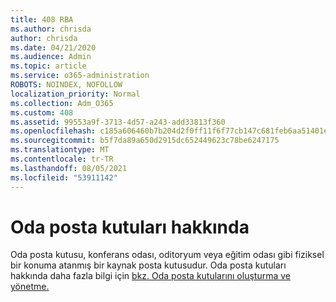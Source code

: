 ```yaml
---
title: 408 RBA
ms.author: chrisda
author: chrisda
ms.date: 04/21/2020
ms.audience: Admin
ms.topic: article
ms.service: o365-administration
ROBOTS: NOINDEX, NOFOLLOW
localization_priority: Normal
ms.collection: Adm_O365
ms.custom: 408
ms.assetid: 99553a9f-3713-4d57-a243-add33813f360
ms.openlocfilehash: c185a606460b7b204d2f0ff11f6f77cb147c681feb6aa51401e1515ca8017a68
ms.sourcegitcommit: b5f7da89a650d2915dc652449623c78be6247175
ms.translationtype: MT
ms.contentlocale: tr-TR
ms.lasthandoff: 08/05/2021
ms.locfileid: "53911142"
---
```

# <a name="about-room-mailboxes"></a>Oda posta kutuları hakkında

Oda posta kutusu, konferans odası, oditoryum veya eğitim odası gibi fiziksel bir konuma atanmış bir kaynak posta kutusudur. Oda posta kutuları hakkında daha fazla bilgi için [bkz. Oda posta kutularını oluşturma ve yönetme.](https://go.microsoft.com/fwlink/p/?linkid=717533)
